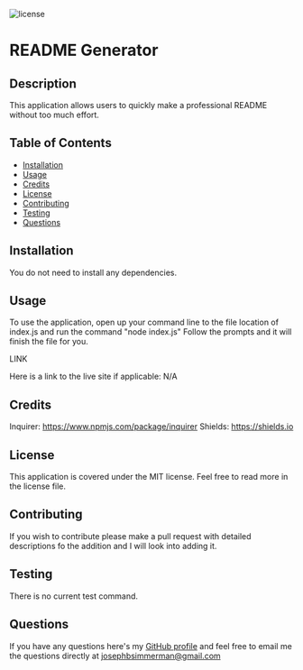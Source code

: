 ![license](https://img.shields.io/badge/license-MIT-43deaa)

# README Generator

## Description
This application allows users to quickly make a professional README without too much effort.

## Table of Contents

- [Installation](#installation)
- [Usage](#usage)
- [Credits](#credits)
- [License](#license)
- [Contributing](#contributing)
- [Testing](#testing)
- [Questions](#questions)

## Installation

You do not need to install any dependencies.

## Usage

To use the application, open up your command line to the file location of index.js and run the command "node index.js" Follow the prompts and it will finish the file for you.

LINK

Here is a link to the live site if applicable: N/A

<!-- Here is a slot to put in screenshots -->




## Credits 

Inquirer: https://www.npmjs.com/package/inquirer
Shields: https://shields.io

## License

This application is covered under the MIT license. Feel free to read more in the license file.

## Contributing

If you wish to contribute please make a pull request with detailed descriptions fo the addition and I will look into adding it.

## Testing

There is no current test command. 

## Questions

If you have any questions here's my [GitHub profile](https://github.com/FruityOkapi) and feel free to email me the questions directly at josephbsimmerman@gmail.com